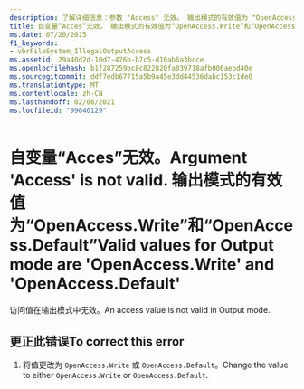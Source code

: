 ```yaml
---
description: 了解详细信息：参数 "Access" 无效。 输出模式的有效值为 "OpenAccess" 和 "OpenAccess"
title: 自变量“Acces”无效。 输出模式的有效值为“OpenAccess.Write”和“OpenAccess.Default”
ms.date: 07/20/2015
f1_keywords:
- vbrFileSystem_IllegalOutputAccess
ms.assetid: 29a40d2d-10d7-476b-b7c5-d10ab6a3bcce
ms.openlocfilehash: b1f287259bc8c822820fa039718afb006aebd40e
ms.sourcegitcommit: ddf7edb67715a5b9a45e3dd44536dabc153c1de0
ms.translationtype: MT
ms.contentlocale: zh-CN
ms.lasthandoff: 02/06/2021
ms.locfileid: "99640129"
---
```

# <a name="argument-access-is-not-valid-valid-values-for-output-mode-are-openaccesswrite-and-openaccessdefault"></a><span data-ttu-id="cceda-105">自变量“Acces”无效。</span><span class="sxs-lookup"><span data-stu-id="cceda-105">Argument 'Access' is not valid.</span></span> <span data-ttu-id="cceda-106">输出模式的有效值为“OpenAccess.Write”和“OpenAccess.Default”</span><span class="sxs-lookup"><span data-stu-id="cceda-106">Valid values for Output mode are 'OpenAccess.Write' and 'OpenAccess.Default'</span></span>

<span data-ttu-id="cceda-107">访问值在输出模式中无效。</span><span class="sxs-lookup"><span data-stu-id="cceda-107">An access value is not valid in Output mode.</span></span>  
  
## <a name="to-correct-this-error"></a><span data-ttu-id="cceda-108">更正此错误</span><span class="sxs-lookup"><span data-stu-id="cceda-108">To correct this error</span></span>  
  
1. <span data-ttu-id="cceda-109">将值更改为 `OpenAccess.Write` 或 `OpenAccess.Default`。</span><span class="sxs-lookup"><span data-stu-id="cceda-109">Change the value to either `OpenAccess.Write` or `OpenAccess.Default`.</span></span>
